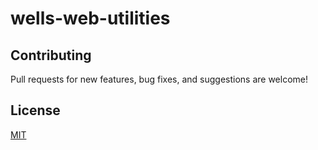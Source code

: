 # wells-web-utilities


## Contributing

Pull requests for new features, bug fixes, and suggestions are welcome!

## License

[MIT](https://github.com/giathienpham/wells-web-utilities/license/blob/master/LICENSE)
